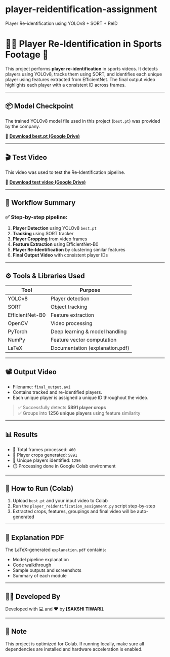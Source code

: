 # player-reidentification-assignment
Player Re-identification using YOLOv8 + SORT + ReID
# 🏃‍♂️ Player Re-Identification in Sports Footage 🎥

This project performs **player re-identification** in sports videos. It detects players using YOLOv8, tracks them using SORT, and identifies each unique player using features extracted from EfficientNet. The final output video highlights each player with a consistent ID across frames.

---
## 📦 Model Checkpoint

The trained YOLOv8 model file used in this project (`best.pt`) was provided by the company.

🔗 **[Download best.pt (Google Drive)](https://drive.google.com/file/d/1cFxwi0pgxcb0x6MeKbm01O5jI0_ys4SP/view?usp=sharing)**

---

## 🎬 Test Video

This video was used to test the Re-Identification pipeline.

🔗 **[Download test video (Google Drive)](https://drive.google.com/file/d/1SuNCwp3C3COCqJqbcmK8HNvV2bAhppee/view?usp=sharing)**


---

## 🧠 Workflow Summary

### ✅ Step-by-step pipeline:

1. **Player Detection** using YOLOv8 `best.pt`  
2. **Tracking** using SORT tracker  
3. **Player Cropping** from video frames  
4. **Feature Extraction** using EfficientNet-B0  
5. **Player Re-Identification** by clustering similar features  
6. **Final Output Video** with consistent player IDs

---

## ⚙️ Tools & Libraries Used

| Tool        | Purpose                             |
|-------------|-------------------------------------|
| YOLOv8      | Player detection                    |
| SORT        | Object tracking                     |
| EfficientNet-B0 | Feature extraction             |
| OpenCV      | Video processing                    |
| PyTorch     | Deep learning & model handling      |
| NumPy       | Feature vector computation          |
| LaTeX       | Documentation (explanation.pdf)     |

---

## 📽️ Output Video

- Filename: `final_output.avi`
- Contains tracked and re-identified players.
- Each unique player is assigned a unique ID throughout the video.

> ✅ Successfully detects **5891 player crops**  
> ✅ Groups into **1256 unique players** using feature similarity

---

## 📊 Results

- 🎯 Total frames processed: `460`
- 🧠 Player crops generated: `5891`
- 🔢 Unique players identified: `1256`
- ⏱️ Processing done in Google Colab environment

---

## 🚀 How to Run (Colab)

1. Upload `best.pt` and your input video to Colab
2. Run the `player_reidentification_assignment.py` script step-by-step
3. Extracted crops, features, groupings and final video will be auto-generated

---

## 📘 Explanation PDF

The LaTeX-generated `explanation.pdf` contains:

- Model pipeline explanation
- Code walkthrough
- Sample outputs and screenshots
- Summary of each module

---

## 🙋‍♀️ Developed By
 
Developed with 💻 and ❤️ by **[SAKSHI TIWARI]**.

---

## 📎 Note

This project is optimized for Colab. If running locally, make sure all dependencies are installed and hardware acceleration is enabled.



